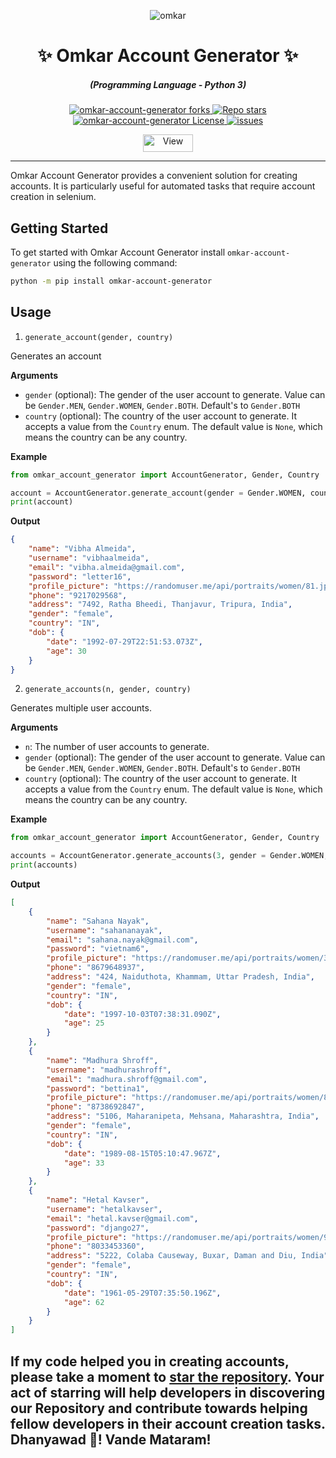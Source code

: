 <p align="center">
  <img src="https://www.omkar.cloud/images/favicon/prod/favicon-256x256.png" alt="omkar" />
</p>
  <div align="center" style="margin-top: 0;">
  <h1>✨ Omkar Account Generator ✨</h1>
  <!-- <p>💦 Enjoy the Rain of Google Maps Leads 💦</p> -->
</div>
<em>
  <h5 align="center">(Programming Language - Python 3)</h5>
</em>
<p align="center">
  <a href="#">
    <img alt="omkar-account-generator forks" src="https://img.shields.io/github/forks/omkarcloud/omkar-account-generator?style=for-the-badge" />
  </a>
  <a href="#">
    <img alt="Repo stars" src="https://img.shields.io/github/stars/omkarcloud/omkar-account-generator?style=for-the-badge&color=yellow" />
  </a>
  <a href="#">
    <img alt="omkar-account-generator License" src="https://img.shields.io/github/license/omkarcloud/omkar-account-generator?color=orange&style=for-the-badge" />
  </a>
  <a href="https://github.com/omkarcloud/omkar-account-generator/issues">
    <img alt="issues" src="https://img.shields.io/github/issues/omkarcloud/omkar-account-generator?color=purple&style=for-the-badge" />
  </a>
</p>
<p align="center">
  <img src="https://views.whatilearened.today/views/github/omkarcloud/omkar-account-generator.svg" width="80px" height="28px" alt="View" />
</p>

---

Omkar Account Generator provides a convenient solution for creating accounts. It is particularly useful for automated tasks that require account creation in selenium.

## Getting Started

To get started with Omkar Account Generator install `omkar-account-generator` using the following command:

```bash
python -m pip install omkar-account-generator
```

## Usage

1. `generate_account(gender, country)`

Generates an account

**Arguments**

- `gender` (optional): The gender of the user account to generate. Value can be `Gender.MEN`, `Gender.WOMEN`, `Gender.BOTH`. Default's to `Gender.BOTH`
- `country` (optional): The country of the user account to generate. It accepts a value from the `Country` enum. The default value is `None`, which means the country can be any country.


**Example**

```python
from omkar_account_generator import AccountGenerator, Gender, Country

account = AccountGenerator.generate_account(gender = Gender.WOMEN, country=Country.IN)
print(account)
```

**Output**

```json
{
    "name": "Vibha Almeida",
    "username": "vibhaalmeida",
    "email": "vibha.almeida@gmail.com",
    "password": "letter16",
    "profile_picture": "https://randomuser.me/api/portraits/women/81.jpg",
    "phone": "9217029568",
    "address": "7492, Ratha Bheedi, Thanjavur, Tripura, India",
    "gender": "female",
    "country": "IN",
    "dob": {
        "date": "1992-07-29T22:51:53.073Z",
        "age": 30
    }
}
```

2. `generate_accounts(n, gender, country)`

Generates multiple user accounts.

**Arguments**

- `n`: The number of user accounts to generate.
- `gender` (optional): The gender of the user account to generate. Value can be `Gender.MEN`, `Gender.WOMEN`, `Gender.BOTH`. Default's to `Gender.BOTH`
- `country` (optional): The country of the user account to generate. It accepts a value from the `Country` enum. The default value is `None`, which means the country can be any country.


**Example**

```python
from omkar_account_generator import AccountGenerator, Gender, Country

accounts = AccountGenerator.generate_accounts(3, gender = Gender.WOMEN, country=Country.IN)
print(accounts)
```

**Output**

```json
[
    {
        "name": "Sahana Nayak",
        "username": "sahananayak",
        "email": "sahana.nayak@gmail.com",
        "password": "vietnam6",
        "profile_picture": "https://randomuser.me/api/portraits/women/35.jpg",
        "phone": "8679648937",
        "address": "424, Naiduthota, Khammam, Uttar Pradesh, India",
        "gender": "female",
        "country": "IN",
        "dob": {
            "date": "1997-10-03T07:38:31.090Z",
            "age": 25
        }
    },
    {
        "name": "Madhura Shroff",
        "username": "madhurashroff",
        "email": "madhura.shroff@gmail.com",
        "password": "bettina1",
        "profile_picture": "https://randomuser.me/api/portraits/women/87.jpg",
        "phone": "8738692847",
        "address": "5106, Maharanipeta, Mehsana, Maharashtra, India",
        "gender": "female",
        "country": "IN",
        "dob": {
            "date": "1989-08-15T05:10:47.967Z",
            "age": 33
        }
    },
    {
        "name": "Hetal Kavser",
        "username": "hetalkavser",
        "email": "hetal.kavser@gmail.com",
        "password": "django27",
        "profile_picture": "https://randomuser.me/api/portraits/women/94.jpg",
        "phone": "8033453360",
        "address": "5222, Colaba Causeway, Buxar, Daman and Diu, India",
        "gender": "female",
        "country": "IN",
        "dob": {
            "date": "1961-05-29T07:35:50.196Z",
            "age": 62
        }
    }
]
```

## If my code helped you in creating accounts, please take a moment to [star the repository](https://github.com/omkarcloud/omkar-account-generator). Your act of starring will help developers in discovering our Repository and contribute towards helping fellow developers in their account creation tasks. Dhanyawad 🙏! Vande Mataram!
